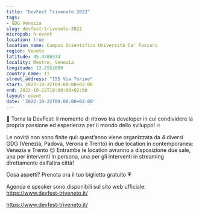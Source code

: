 ```yaml
---
title: "DevFest Triveneto 2022"
tags:
- GDG Venezia
slug: devfest-triveneto-2022
micropub: h-event
location: true
location_name: Campus Scientifico Università Ca' Foscari
region: Veneto
latitude: 45.4786574
locality: Mestre, Venezia
longitude: 12.2552889
country_name: IT
street_address: "155 Via Torino"
start: 2022-10-22T09:00:00+02:00
end: 2022-10-22T18:00:00+02:00
layout: event
date: '2022-10-22T09:00:00+02:00'
---
```


📢 Torna la DevFest: il momento di ritrovo tra developer in cui condividere la propria passione ed esperienza per il mondo dello sviluppo! 🔥

Le novità non sono finite qui: quest’anno viene organizzata da 4 diversi GDG (Venezia, Padova, Verona e Trento) in due location in contemporanea: Venezia e Trento  😉
Entrambe le location avranno a disposizione due sale, una per interventi in persona, una per gli interventi in streaming direttamente dall’altra città!

Cosa aspetti? Prenota ora il tuo biglietto gratuito 💗

Agenda e speaker sono disponibili sul sito web ufficiale: <https://www.devfest-triveneto.it/>

https://www.devfest-triveneto.it/